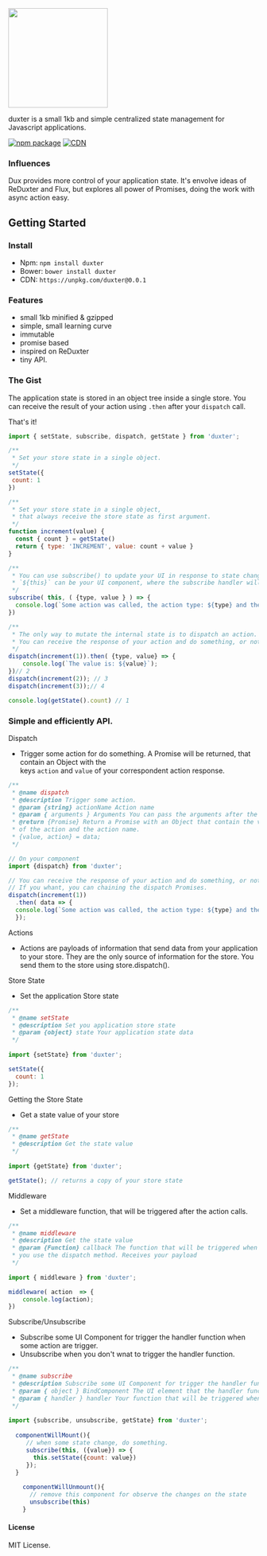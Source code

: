 <img width="200" src="https://raw.githubusercontent.com/luisvinicius167/Duxter/master/img/duxter-logo.png"/> 

duxter is a small 1kb and simple centralized state management for Javascript applications. <br/>

[![npm package](https://img.shields.io/badge/npm-0.0.1-blue.svg)](https://www.npmjs.com/package/duxter)
[![CDN](https://img.shields.io/badge/cdn-0.0.1-ff69b4.svg)](https://unpkg.com/duxter@0.0.1)


### Influences
Dux provides more control of your application state. It's envolve ideas of ReDuxter and Flux, but explores all power of Promises, doing the work with async action easy.

## Getting Started

### Install
* Npm: ``` npm install duxter ```
* Bower: ``` bower install duxter ```
* CDN: ```https://unpkg.com/duxter@0.0.1```

### Features
 * small 1kb minified & gzipped
 * simple, small learning curve
 * immutable
 * promise based
 * inspired on ReDuxter
 * tiny API.

### The Gist
The application state is stored in an object tree inside a single store.
You can receive the result of your action using ``.then`` after your ``dispatch`` call.

That's it!

```javascript
import { setState, subscribe, dispatch, getState } from 'duxter';

/**
 * Set your store state in a single object.
 */
setState({
 count: 1
})

/**
 * Set your store state in a single object,
 * that always receive the store state as first argument.
 */
function increment(value) {
  const { count } = getState()
  return { type: 'INCREMENT', value: count + value }
}

/**
 * You can use subscribe() to update your UI in response to state changes.
 * `${this}` can be your UI component, where the subscribe handler will be applied.
 */
subscribe( this, ( {type, value } ) => {
  console.log(`Some action was called, the action type: ${type} and the action value: ${value}.`);
})

/**
 * The only way to mutate the internal state is to dispatch an action.
 * You can receive the response of your action and do something, or not.
 */
dispatch(increment(1)).then( {type, value} => {
    console.log(`The value is: ${value}`);
})// 2
dispatch(increment(2)); // 3
dispatch(increment(3));// 4

console.log(getState().count) // 1
```

### Simple and efficiently API.

Dispatch
 * Trigger some action for do something. A Promise will be returned, that contain an Object with the <br>
  keys ``action`` and ``value`` of your correspondent action response.
```javascript
/**
 * @name dispatch
 * @description Trigger some action.
 * @param {string} actionName Action name
 * @param { arguments } Arguments You can pass the arguments after the actionName
 * @return {Promise} Return a Promise with an Object that contain the value 
 * of the action and the action name. 
 * {value, action} = data;
 */

// On your component
import {dispatch} from 'duxter';

// You can receive the response of your action and do something, or not.
// If you whant, you can chaining the dispatch Promises.
dispatch(increment(1))
  .then( data => {
  console.log(`Some action was called, the action type: ${type} and the action value: ${value}.`);
  });
```

Actions
 * Actions are payloads of information that send data from your application to your store. They are the only source of information for the store. You send them to the store using store.dispatch().



Store State
 * Set the application Store state
```javascript
/**
 * @name setState
 * @description Set you application store state
 * @param {object} state Your application state data
 */
 
import {setState} from 'duxter';

setState({
  count: 1
});
```

Getting the Store State
 * Get a state value of your store
```javascript
/**
 * @name getState
 * @description Get the state value
 */
 
import {getState} from 'duxter';

getState(); // returns a copy of your store state
```

Middleware
 * Set a middleware function, that will be triggered after the action calls.
```javascript
/**
 * @name middleware
 * @description Get the state value
 * @param {Function} callback The function that will be triggered when
 * you use the dispatch method. Receives your payload
 */
 
import { middleware } from 'duxter';

middleware( action  => {
    console.log(action);
})

```


Subscribe/Unsubscribe
 * Subscribe some UI Component for trigger the handler function when some action are trigger. 
 * Unsubscribe when you don't wnat to trigger the handler function.
```javascript
/**
 * @name subscribe
 * @description Subscribe some UI Component for trigger the handler function when some action calls.
 * @param { object } BindComponent The UI element that the handler function will be applied.
 * @param { handler } handler Your function that will be triggered when some state change.
 */
 
import {subscribe, unsubscribe, getState} from 'duxter';
  
  componentWillMount(){
     // when some state change, do something.
     subscribe(this, ({value}) => {
       this.setState({count: value})
     });
  }
  
    componentWillUnmount(){
      // remove this component for observe the changes on the state
      unsubscribe(this)
    }
```

#### License
MIT License.